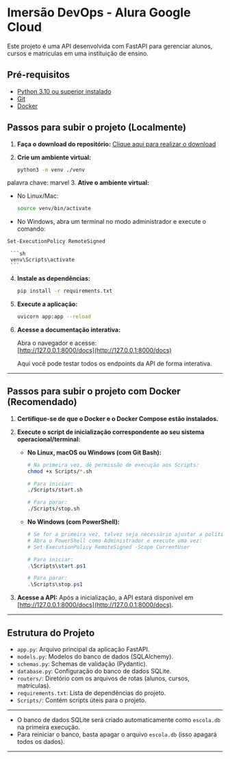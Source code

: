 # Imersão DevOps - Alura Google Cloud

Este projeto é uma API desenvolvida com FastAPI para gerenciar alunos, cursos e matrículas em uma instituição de ensino.

## Pré-requisitos

- [Python 3.10 ou superior instalado](https://www.python.org/downloads/)
- [Git](https://git-scm.com/downloads)
- [Docker](https://www.docker.com/get-started/)

## Passos para subir o projeto (Localmente)

1. **Faça o download do repositório:**
   [Clique aqui para realizar o download](https://github.com/guilhermeonrails/imersao-devops/archive/refs/heads/main.zip)

2. **Crie um ambiente virtual:**
   ```sh
   python3 -m venv ./venv
   ```
palavra chave: marvel
3. **Ative o ambiente virtual:**
   - No Linux/Mac:
     ```sh
     source venv/bin/activate
     ```
   - No Windows, abra um terminal no modo administrador e execute o comando:
   ```sh
   Set-ExecutionPolicy RemoteSigned
   ```

     ```sh
     venv\Scripts\activate
     ```

4. **Instale as dependências:**
   ```sh
   pip install -r requirements.txt
   ```

5. **Execute a aplicação:**
   ```sh
   uvicorn app:app --reload
   ```

6. **Acesse a documentação interativa:**

   Abra o navegador e acesse:  
   [http://127.0.0.1:8000/docs](http://127.0.0.1:8000/docs)

   Aqui você pode testar todos os endpoints da API de forma interativa.

---

## Passos para subir o projeto com Docker (Recomendado)

1. **Certifique-se de que o Docker e o Docker Compose estão instalados.**

2. **Execute o script de inicialização correspondente ao seu sistema operacional/terminal:**

   - **No Linux, macOS ou Windows (com Git Bash):**
     ```sh
     # Na primeira vez, dê permissão de execução aos Scripts:
     chmod +x Scripts/*.sh
     
     # Para iniciar:
     ./Scripts/start.sh
     
     # Para parar:
     ./Scripts/stop.sh
     ```

   - **No Windows (com PowerShell):**
     ```powershell
     # Se for a primeira vez, talvez seja necessário ajustar a política de execução.
     # Abra o PowerShell como Administrador e execute uma vez:
     # Set-ExecutionPolicy RemoteSigned -Scope CurrentUser

     # Para iniciar:
     .\Scripts\start.ps1

     # Para parar:
     .\Scripts\stop.ps1
     ```

3. **Acesse a API:**
   Após a inicialização, a API estará disponível em [http://127.0.0.1:8000/docs](http://127.0.0.1:8000/docs).

---

## Estrutura do Projeto

- `app.py`: Arquivo principal da aplicação FastAPI.
- `models.py`: Modelos do banco de dados (SQLAlchemy).
- `schemas.py`: Schemas de validação (Pydantic).
- `database.py`: Configuração do banco de dados SQLite.
- `routers/`: Diretório com os arquivos de rotas (alunos, cursos, matrículas).
- `requirements.txt`: Lista de dependências do projeto.
- `Scripts/`: Contém scripts úteis para o projeto.

---

- O banco de dados SQLite será criado automaticamente como `escola.db` na primeira execução.
- Para reiniciar o banco, basta apagar o arquivo `escola.db` (isso apagará todos os dados).

---
